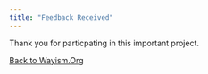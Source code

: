 ```yaml
---
title: "Feedback Received"
---
```


Thank you for particpating in this important project.

[Back to Wayism.Org](./)